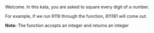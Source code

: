 Welcome. In this kata, you are asked to square every digit of a number.

For example, if we run 9119 through the function, 811181 will come out.

**Note:** The function accepts an integer and returns an integer
